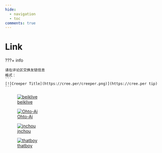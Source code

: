 ```yaml
---
hide:
  - navigation
  - toc
comments: true
---
```

# Link

???+ info

    请在评论区交换友链信息  
    格式：  
    ```
    [![Creeper Title](https://cree.per/creeper.png)](https://cree.per tip)
    ```
<div class="avatar-container avatar-attr-opacity-low avatar-attr-trans-ani">
  <figure markdown>
    <a href="http://beiklive.top" target="_blank">
      <div class="avatar-wrapper">
        <img alt="beiklive" loading="lazy" title="beiklive" src='../assets/img/social/beiklive.png'/>
      </div>
      <figcaption>beiklive</figcaption>
    </a>
  </figure>
  <figure markdown>
    <a href="https://ohtoai.top" target="_blank">
      <div class="avatar-wrapper">
        <img alt="Ohto-Ai" loading="lazy" title="I am Ohto-Ai" src='//avatars.githubusercontent.com/Ohto-Ai?size=96'>
      </div>
      <figcaption>Ohto-Ai</figcaption>
    </a>
  </figure>
  <figure markdown>
    <a href="https://zhouhuan666.github.io/" target="_blank">
      <div class="avatar-wrapper avatar-attr-rotate-hover">
        <img alt="jnchou" loading="lazy" title="jnchou" src='../assets/img/social/jnchou.png'>
      </div>
      <figcaption>jnchou</figcaption>
    </a>
  </figure>
  
  <figure markdown>
    <a href="https://ohto-ai.github.io/main" target="_blank">
      <div class="avatar-wrapper avatar-attr-rotate-hover avatar-attr-no-border-radius">
        <img alt="thatboy" loading="lazy" title="jnchou" src='https://ohto-ai.github.io/main/favicon.ico'>
      </div>
      <figcaption>thatboy</figcaption>
    </a>
  </figure>
</div>
